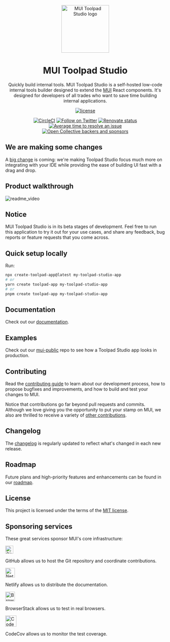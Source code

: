 <!-- markdownlint-disable-next-line -->
<p align="center">
  <a href="https://mui.com/" rel="noopener" target="_blank"><img width="150" src="https://mui.com/static/logo.svg" alt="MUI Toolpad Studio logo"></a>
</p>

<h1 align="center">MUI Toolpad Studio</h1>

<div align="center">

Quickly build internal tools. MUI Toolpad Studio is a self-hosted low-code internal tools builder designed to extend the [MUI](https://mui.com/) React components. It's designed for developers of all trades who want to save time building internal applications.

[![license](https://img.shields.io/badge/license-MIT-blue.svg)](https://github.com/mui/material-ui/blob/HEAD/LICENSE)

<!--
[![npm latest package](https://img.shields.io/npm/v/@toolpad/studio/latest.svg)](https://www.npmjs.com/package/@toolpad/studio)
[![npm next package](https://img.shields.io/npm/v/@toolpad/studio/next.svg)](https://www.npmjs.com/package/@toolpad/studio@beta)
[![npm downloads](https://img.shields.io/npm/dm/@toolpad/studio.svg)](https://www.npmjs.com/package/@toolpad/studio)
-->

[![CircleCI](https://circleci.com/gh/mui/mui-toolpad/tree/master.svg?style=shield)](https://app.circleci.com/pipelines/github/mui/mui-toolpad?branch=master)
[![Follow on Twitter](https://img.shields.io/twitter/follow/MUI_hq.svg?label=follow+MUI)](https://twitter.com/MUI_hq)
[![Renovate status](https://img.shields.io/badge/renovate-enabled-brightgreen.svg)](https://github.com/mui/mui-toolpad/issues/8)
[![Average time to resolve an issue](https://isitmaintained.com/badge/resolution/mui/mui-toolpad.svg)](https://isitmaintained.com/project/mui/mui-toolpad 'Average time to resolve an issue')
[![Open Collective backers and sponsors](https://img.shields.io/opencollective/all/mui-org)](https://opencollective.com/mui-org)

</div>

## We are making some changes

A [big change](https://github.com/mui/mui-toolpad/discussions/1748) is coming: we're making Toolpad Studio focus much more on integrating with your IDE while providing the ease of building UI fast with a drag and drop.

## Product walkthrough

![readme_video](https://github.com/prakhargupta1/mui-toolpad/assets/92228082/efcab7c7-4f34-487c-8a62-e059b5e58bcc)

## Notice

MUI Toolpad Studio is in its beta stages of development. Feel free to run this application to try it out for your use cases, and share any feedback, bug reports or feature requests that you come across.

## Quick setup locally

Run:

```bash
npx create-toolpad-app@latest my-toolpad-studio-app
# or
yarn create toolpad-app my-toolpad-studio-app
# or
pnpm create toolpad-app my-toolpad-studio-app
```

## Documentation

Check out our [documentation](https://mui.com/toolpad/studio/getting-started/).

## Examples

Check out our [mui-public](https://github.com/mui/mui-public) repo to see how a Toolpad Studio app looks in production.

## Contributing

Read the [contributing guide](/CONTRIBUTING.md) to learn about our development process, how to propose bugfixes and improvements, and how to build and test your changes to MUI.

Notice that contributions go far beyond pull requests and commits.
Although we love giving you the opportunity to put your stamp on MUI, we also are thrilled to receive a variety of [other contributions](https://mui.com/getting-started/faq/#mui-is-awesome-how-can-i-support-the-project).

## Changelog

The [changelog](https://github.com/mui/mui-toolpad/releases) is regularly updated to reflect what's changed in each new release.

## Roadmap

Future plans and high-priority features and enhancements can be found in our [roadmap](https://mui.com/toolpad/studio/getting-started/roadmap/).

## License

This project is licensed under the terms of the [MIT license](/LICENSE).

## Sponsoring services

These great services sponsor MUI's core infrastructure:

[<img loading="lazy" alt="GitHub" src="https://github.githubassets.com/images/modules/logos_page/GitHub-Logo.png" height="25">](https://github.com/)

GitHub allows us to host the Git repository and coordinate contributions.

[<img loading="lazy" alt="Netlify" src="https://cdn.netlify.com/15ecf59b59c9d04b88097c6b5d2c7e8a7d1302d0/1b6d6/img/press/logos/full-logo-light.svg" height="30">](https://www.netlify.com/)

Netlify allows us to distribute the documentation.

[<img loading="lazy" alt="BrowserStack" src="https://www.browserstack.com/images/mail/browserstack-logo-footer.png" height="30">](https://www.browserstack.com/)

BrowserStack allows us to test in real browsers.

[<img loading="lazy" alt="CodeCov" src="https://github.com/codecov.png?size=70" width="35" height="35">](https://codecov.io/)

CodeCov allows us to monitor the test coverage.
